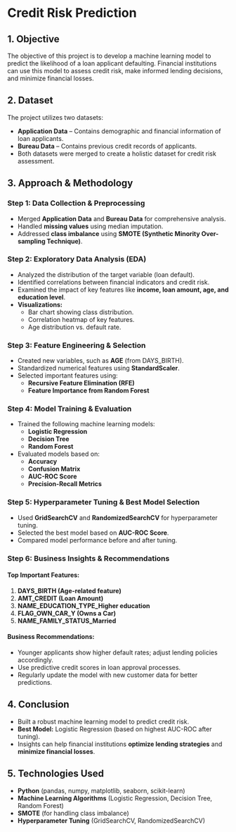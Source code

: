 # Credit Risk Prediction

## 1. Objective
The objective of this project is to develop a machine learning model to predict the likelihood of a loan applicant defaulting. Financial institutions can use this model to assess credit risk, make informed lending decisions, and minimize financial losses.

## 2. Dataset
The project utilizes two datasets:
- **Application Data** – Contains demographic and financial information of loan applicants.
- **Bureau Data** – Contains previous credit records of applicants.
- Both datasets were merged to create a holistic dataset for credit risk assessment.

## 3. Approach & Methodology

### **Step 1: Data Collection & Preprocessing**
- Merged **Application Data** and **Bureau Data** for comprehensive analysis.
- Handled **missing values** using median imputation.
- Addressed **class imbalance** using **SMOTE (Synthetic Minority Over-sampling Technique)**.

### **Step 2: Exploratory Data Analysis (EDA)**
- Analyzed the distribution of the target variable (loan default).
- Identified correlations between financial indicators and credit risk.
- Examined the impact of key features like **income, loan amount, age, and education level**.
- **Visualizations:**
  - Bar chart showing class distribution.
  - Correlation heatmap of key features.
  - Age distribution vs. default rate.

### **Step 3: Feature Engineering & Selection**
- Created new variables, such as **AGE** (from DAYS_BIRTH).
- Standardized numerical features using **StandardScaler**.
- Selected important features using:
  - **Recursive Feature Elimination (RFE)**
  - **Feature Importance from Random Forest**

### **Step 4: Model Training & Evaluation**
- Trained the following machine learning models:
  - **Logistic Regression**
  - **Decision Tree**
  - **Random Forest**
- Evaluated models based on:
  - **Accuracy**
  - **Confusion Matrix**
  - **AUC-ROC Score**
  - **Precision-Recall Metrics**

### **Step 5: Hyperparameter Tuning & Best Model Selection**
- Used **GridSearchCV** and **RandomizedSearchCV** for hyperparameter tuning.
- Selected the best model based on **AUC-ROC Score**.
- Compared model performance before and after tuning.

### **Step 6: Business Insights & Recommendations**
#### **Top Important Features:**
1. **DAYS_BIRTH (Age-related feature)**
2. **AMT_CREDIT (Loan Amount)**
3. **NAME_EDUCATION_TYPE_Higher education**
4. **FLAG_OWN_CAR_Y (Owns a Car)**
5. **NAME_FAMILY_STATUS_Married**

#### **Business Recommendations:**
- Younger applicants show higher default rates; adjust lending policies accordingly.
- Use predictive credit scores in loan approval processes.
- Regularly update the model with new customer data for better predictions.

## 4. Conclusion
- Built a robust machine learning model to predict credit risk.
- **Best Model:** Logistic Regression (based on highest AUC-ROC after tuning).
- Insights can help financial institutions **optimize lending strategies** and **minimize financial losses**.

## 5. Technologies Used
- **Python** (pandas, numpy, matplotlib, seaborn, scikit-learn)
- **Machine Learning Algorithms** (Logistic Regression, Decision Tree, Random Forest)
- **SMOTE** (for handling class imbalance)
- **Hyperparameter Tuning** (GridSearchCV, RandomizedSearchCV)
  
